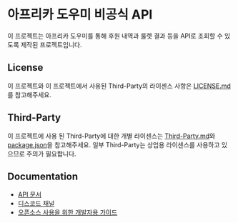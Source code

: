 # 아프리카 도우미 비공식 API
이 프로젝트는 아프리카 도우미를 통해 후원 내역과 룰렛 결과 등을 API로 조회할 수 있도록 제작된 프로젝트입니다.

## License
이 프로젝트와 이 프로젝트에서 사용된 Third-Party의 라이센스 사항은 [LICENSE.md](/LICENSE.md)를 참고해주세요.

## Third-Party
이 프로젝트에 사용 된 Third-Party에 대한 개별 라이센스는 [Third-Party.md](/.github/docs/Third-Party.md)와 [package.json](/package.json)을 참고해주세요.
일부 Third-Party는 상업용 라이센스를 사용하고 있으므로 주의가 필요합니다.

## Documentation
- [API 문서](https://dochis2013.gitbook.io/afreehp-api/)
- [디스코드 채널](https://discord.gg/cNVpzCkEvM)
- [오픈소스 사용을 위한 개발자용 가이드](/.github/docs/README.md)